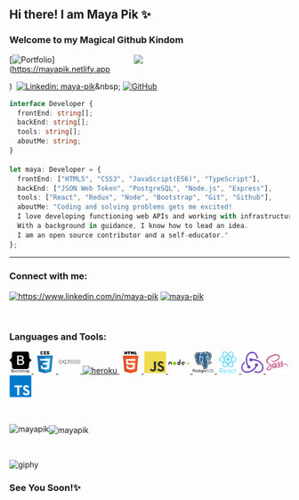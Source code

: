 ## Hi there! I am Maya Pik ✨
### Welcome to my Magical Github Kindom

<img src="https://media.giphy.com/media/IoP0PvbbSWGAM/giphy.gif" align='right' height="auto" width="280" >

[![Portfolio](https://img.shields.io/static/v1?label=&message=My-Portfolio&color=purple)](https://mayapik.netlify.app

)&nbsp;
[![Linkedin: maya-pik](https://img.shields.io/badge/-mayapik-blue?style=flat-square&logo=Linkedin&logoColor=white&link=https://www.linkedin.com/in/maya-pik/)]([https://www.linkedin.com/in/thaianebraga/](https://www.linkedin.com/in/maya-pik/))&nbsp;
[![GitHub](https://img.shields.io/github/followers/mayapik?label=follow&style=social)](https://github.com/mayapik)

```typescript
interface Developer {
  frontEnd: string[];
  backEnd: string[];
  tools: string[];
  aboutMe: string;
}

let maya: Developer = {
  frontEnd: ["HTML5", "CSS3", "JavaScript(ES6)", "TypeScript"],
  backEnd: ["JSON Web Token", "PostgreSQL", "Node.js", "Express"],
  tools: ["React", "Redux", "Node", "Bootstrap", "Git", "Github"],
  aboutMe: "Coding and solving problems gets me excited!
  I love developing functioning web APIs and working with infrastructure. 
  With a background in guidance, I know how to lead an idea.
  I am an open source contributor and a self-educator."
};

```

---


<h3 align="left">Connect with me:</h3>
<p align="left">
<a href="https://linkedin.com/in/https://www.linkedin.com/in/maya-pik" target="blank"><img align="center" src="https://raw.githubusercontent.com/rahuldkjain/github-profile-readme-generator/master/src/images/icons/Social/linked-in-alt.svg" alt="https://www.linkedin.com/in/maya-pik" height="30" width="40" /></a>
<a href="https://fb.com/maya-pik" target="blank"><img align="center" src="https://raw.githubusercontent.com/rahuldkjain/github-profile-readme-generator/master/src/images/icons/Social/facebook.svg" alt="maya-pik" height="30" width="40" /></a>
</p>
<br>
<h3 align="left">Languages and Tools:</h3>
<p align="left"> <a href="https://getbootstrap.com" target="_blank" rel="noreferrer"> <img src="https://raw.githubusercontent.com/devicons/devicon/master/icons/bootstrap/bootstrap-plain-wordmark.svg" alt="bootstrap" width="40" height="40"/> </a> <a href="https://www.w3schools.com/css/" target="_blank" rel="noreferrer"> <img src="https://raw.githubusercontent.com/devicons/devicon/master/icons/css3/css3-original-wordmark.svg" alt="css3" width="40" height="40"/> </a> <a href="https://expressjs.com" target="_blank" rel="noreferrer"> <img src="https://raw.githubusercontent.com/devicons/devicon/master/icons/express/express-original-wordmark.svg" alt="express" width="40" height="40"/> </a> <a href="https://heroku.com" target="_blank" rel="noreferrer"> <img src="https://www.vectorlogo.zone/logos/heroku/heroku-icon.svg" alt="heroku" width="40" height="40"/> </a> <a href="https://www.w3.org/html/" target="_blank" rel="noreferrer"> <img src="https://raw.githubusercontent.com/devicons/devicon/master/icons/html5/html5-original-wordmark.svg" alt="html5" width="40" height="40"/> </a> <a href="https://developer.mozilla.org/en-US/docs/Web/JavaScript" target="_blank" rel="noreferrer"> <img src="https://raw.githubusercontent.com/devicons/devicon/master/icons/javascript/javascript-original.svg" alt="javascript" width="40" height="40"/> </a> <a href="https://nodejs.org" target="_blank" rel="noreferrer"> <img src="https://raw.githubusercontent.com/devicons/devicon/master/icons/nodejs/nodejs-original-wordmark.svg" alt="nodejs" width="40" height="40"/> </a> <a href="https://www.postgresql.org" target="_blank" rel="noreferrer"> <img src="https://raw.githubusercontent.com/devicons/devicon/master/icons/postgresql/postgresql-original-wordmark.svg" alt="postgresql" width="40" height="40"/> </a> <a href="https://reactjs.org/" target="_blank" rel="noreferrer"> <img src="https://raw.githubusercontent.com/devicons/devicon/master/icons/react/react-original-wordmark.svg" alt="react" width="40" height="40"/> </a> <a href="https://redux.js.org" target="_blank" rel="noreferrer"> <img src="https://raw.githubusercontent.com/devicons/devicon/master/icons/redux/redux-original.svg" alt="redux" width="40" height="40"/> </a> <a href="https://sass-lang.com" target="_blank" rel="noreferrer"> <img src="https://raw.githubusercontent.com/devicons/devicon/master/icons/sass/sass-original.svg" alt="sass" width="40" height="40"/> </a> <a href="https://www.typescriptlang.org/" target="_blank" rel="noreferrer"> <img src="https://raw.githubusercontent.com/devicons/devicon/master/icons/typescript/typescript-original.svg" alt="typescript" width="40" height="40"/> </a> </p>
<br>
<p><img align="left" src="https://github-readme-stats.vercel.app/api?username=mayapik&show_icons=true&locale=en&theme=radical" alt="mayapik" />
<img align="center" src="https://github-readme-stats.vercel.app/api/top-langs?username=mayapik&show_icons=true&locale=en&layout=compact&theme=radical" alt="mayapik" /></p>
<br>



![giphy](https://user-images.githubusercontent.com/4813814/189055423-a6d591b5-3ce1-4812-a5cf-6978fe7dda59.gif)
<h3>See You Soon!✨</h3>

<!-- 
<p><img align="center" src="https://github-readme-streak-stats.herokuapp.com/?user=mayapik&theme=radical" alt="mayapik" /></p>

 -->
